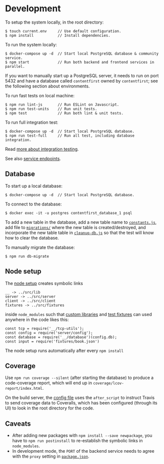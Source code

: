 # Development

To setup the system locally, in the root directory:

    $ touch current.env     // Use default configuration.
    $ npm install           // Install dependencies.

To run the system locally:

    $ docker-compose up -d  // Start local PostgreSQL database & community service.
    $ npm start             // Run both backend and frontend services in parallel.

If you want to manually start up a PostgreSQL server, it needs to run on port 5432 and have a database called `contentfirst` owned by `contentfirst`; see the following section about environments.

To run fast tests on local machine:

    $ npm run lint-js       // Run ESLint on Javascript.
    $ npm run test-units    // Run unit tests.
    $ npm test              // Run both lint & unit tests.

To run full integration test:

    $ docker-compose up -d  // Start local PostgreSQL database.
    $ npm run test-full     // Run all test, including database integration.

Read [more about integration testing](integration/readme.md).

See also [service endpoints](../doc/endpoints.md).

## Database

To start up a local database:

    $ docker-compose up -d  // Start local PostgreSQL database.

To connect to the database:

    $ docker exec -it -u postgres contentfirst_database_1 psql

To add a new table in the database, add a new table name to [`constants.js`](server/constants.js), add file to [`migrations/`](migrations/) where the new table is created/destroyed, and incorporate the new table table in [`cleanup-db.js`](integration/cleanup-db.js) so that the test will know how to clear the database.

To manually migrate the database:

    $ npm run db-migrate

## Node setup

The [node setup](../tools/setup-node-env.sh) creates symbolic links

    __ -> ../src/lib
    server -> ../src/server
    client -> ../src/client
    fixtures -> ../src/fixtures

inside `node_modules` such that [custom libraries](lib/) and [test fixtures](fixtures/) can used anywhere in the code likes this:

    const tcp = require('__/tcp-utils');
    const config = require('server/config');
    const database = require('__/database')(config.db);
    const input = require('fixtures/book.json')

The node setup runs automatically after every `npm install`

## Coverage

Use `npm run coverage --silent` (after starting the database) to produce a code-coverage report, which will end up in `coverage/lcov-report/index.html`.

On the build server, the [config file](../.travis.yml) uses the `after_script` to instruct Travis to send coverage data to Coveralls, which has been configured (through its UI) to look in the root directory for the code.

## Caveats

- After adding new packages with `npm install --save newpackage`, you have to `npm run postinstall` to re-establish the symbolic links in `node_modules`.
- In development mode, the `PORT` of the backend service needs to agree with the `proxy` setting in [`package.json`](package.json).
